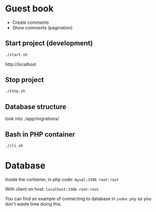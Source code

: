 # Guest book

* Create comments
* Show comments (pagination)

## Start project (development)

```bash
./start.sh
```

http://localhost

## Stop project

```bash
./stop.sh
```

## Database structure

look into ./app/migrations/

## Bash in PHP container

```bash
./cli.sh
```

# Database

Inside the container, in php code: `mysql:3306 root:root`

With client on host: `localhost:3306 root:root`

You can find an example of connecting to database in `index.php` so you don't waste time doing this. 

